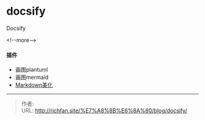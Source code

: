 # docsify


Docsify

&lt;!--more--&gt;


#### 插件
- 画图plantuml  
- 画图mermaid  
- [Markdown美化](https://editor.mdnice.com/)


---

> 作者:   
> URL: http://richfan.site/%E7%A8%8B%E6%8A%80/blog/docsify/  

